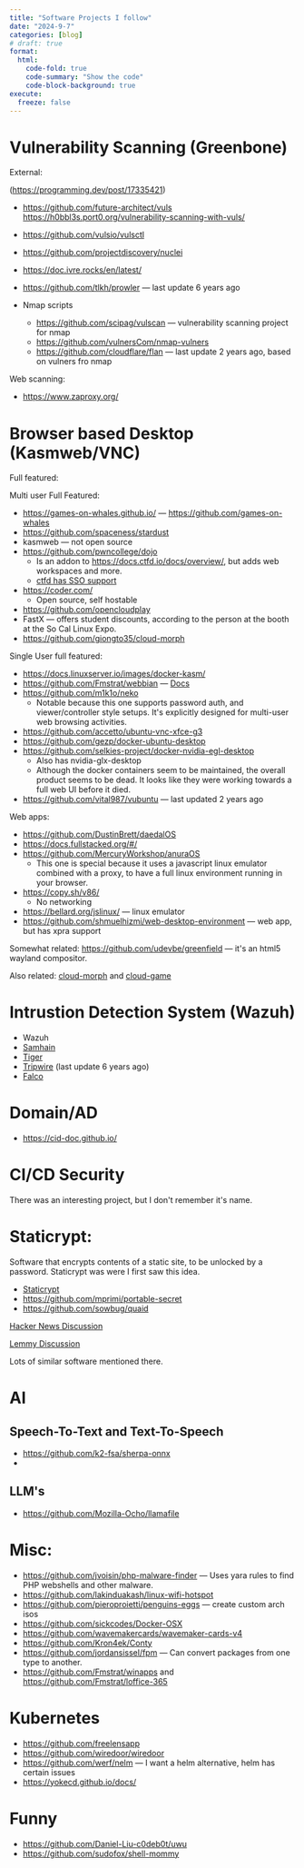 ```yaml
---
title: "Software Projects I follow"
date: "2024-9-7"
categories: [blog]
# draft: true
format:
  html:
    code-fold: true
    code-summary: "Show the code"
    code-block-background: true
execute:
  freeze: false
---
```



# Vulnerability Scanning (Greenbone)

External:

(<https://programming.dev/post/17335421>)

* <https://github.com/future-architect/vuls> <https://h0bbl3s.port0.org/vulnerability-scanning-with-vuls/>
* <https://github.com/vulsio/vulsctl>
* <https://github.com/projectdiscovery/nuclei>
* <https://doc.ivre.rocks/en/latest/>
* <https://github.com/tlkh/prowler> — last update 6 years ago

* Nmap scripts
    * <https://github.com/scipag/vulscan> — vulnerability scanning project for nmap
    * <https://github.com/vulnersCom/nmap-vulners>
    * <https://github.com/cloudflare/flan> — last update 2 years ago, based on vulners fro nmap


Web scanning:

* <https://www.zaproxy.org/>


# Browser based Desktop (Kasmweb/VNC)

Full featured: 

Multi user Full Featured:

* <https://games-on-whales.github.io/> — <https://github.com/games-on-whales>
* <https://github.com/spaceness/stardust> 
* kasmweb — not open source
* <https://github.com/pwncollege/dojo>
  - Is an addon to <https://docs.ctfd.io/docs/overview/>, but adds web workspaces and more.
  - [ctfd has SSO support](https://docs.ctfd.io/docs/settings/single-sign-on/#oauth) 
* <https://coder.com/> 
  * Open source, self hostable
* <https://github.com/opencloudplay>
* FastX — offers student discounts, according to the person at the booth at the So Cal Linux Expo.
* <https://github.com/giongto35/cloud-morph>

Single User full featured: 

* <https://docs.linuxserver.io/images/docker-kasm/>
* <https://github.com/Fmstrat/webbian> — [Docs](https://nowsci.com/webbian/)
* <https://github.com/m1k1o/neko>
  - Notable because this one supports password auth, and viewer/controller style setups. It's explicitly designed for multi-user web browsing activities.
* <https://github.com/accetto/ubuntu-vnc-xfce-g3>
* <https://github.com/gezp/docker-ubuntu-desktop>
* <https://github.com/selkies-project/docker-nvidia-egl-desktop>
  - Also has nvidia-glx-desktop
  - Although the docker containers seem to be maintained, the overall product seems to be dead. It looks like they were working towards a full web UI before it died.
* <https://github.com/vital987/vubuntu> — last updated 2 years ago

Web apps:

* <https://github.com/DustinBrett/daedalOS>
* <https://docs.fullstacked.org/#/>
* <https://github.com/MercuryWorkshop/anuraOS>
    - This one is special because it uses a javascript linux emulator combined with a proxy, to have a full linux environment running in your browser.
* <https://copy.sh/v86/>
  - No networking
* <https://bellard.org/jslinux/> — linux emulator
* <https://github.com/shmuelhizmi/web-desktop-environment> — web app, but has xpra support


Somewhat related: <https://github.com/udevbe/greenfield> — it's an html5 wayland compositor.

Also related: [cloud-morph](https://github.com/giongto35/cloud-morph) and [cloud-game](https://github.com/giongto35/cloud-game)


# Intrustion Detection System (Wazuh)

* Wazuh
* [Samhain](https://www.la-samhna.de/samhain/)
* [Tiger](https://www.nongnu.org/tiger/)
* [Tripwire](https://en.wikipedia.org/wiki/Open_Source_Tripwire) (last update 6 years ago)
* [Falco](https://github.com/falcosecurity/falco)


# Domain/AD

* <https://cid-doc.github.io/>


# CI/CD Security

There was an interesting project, but I don't remember it's name. 

# Staticrypt:

Software that encrypts contents of a static site, to be unlocked by a password. Staticrypt was were I first saw this idea.

* [Staticrypt](https://github.com/robinmoisson/staticrypt)
* <https://github.com/mprimi/portable-secret>
* <https://github.com/sowbug/quaid>


[Hacker News Discussion](https://news.ycombinator.com/item?id=41404064)

[Lemmy Discussion](https://programming.dev/post/18818724)

Lots of similar software mentioned there.

# AI

## Speech-To-Text and Text-To-Speech

* <https://github.com/k2-fsa/sherpa-onnx>
* 

## LLM's

* <https://github.com/Mozilla-Ocho/llamafile>


# Misc: 

* <https://github.com/jvoisin/php-malware-finder> — Uses yara rules to find PHP webshells and other malware.
* <https://github.com/lakinduakash/linux-wifi-hotspot>
* <https://github.com/pieroproietti/penguins-eggs> — create custom arch isos
* <https://github.com/sickcodes/Docker-OSX>
* <https://github.com/wavemakercards/wavemaker-cards-v4>
* <https://github.com/Kron4ek/Conty>
* <https://github.com/jordansissel/fpm> — Can convert packages from one type to another.
* <https://github.com/Fmstrat/winapps> and <https://github.com/Fmstrat/loffice-365>


# Kubernetes

* <https://github.com/freelensapp>
* <https://github.com/wiredoor/wiredoor>
* <https://github.com/werf/nelm> — I want a helm alternative, helm has certain issues
* <https://yokecd.github.io/docs/>

# Funny

* <https://github.com/Daniel-Liu-c0deb0t/uwu>
* <https://github.com/sudofox/shell-mommy>